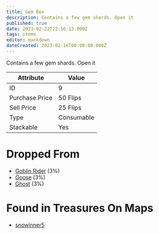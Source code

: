 ```yaml
---
title: Gem Box
description: Contains a few gem shards. Open it
published: true
date: 2023-02-22T22:56:13.000Z
tags: items
editor: markdown
dateCreated: 2023-02-16T00:00:00.000Z
---
```


Contains a few gem shards. Open it

|Attribute|Value|
|-|-|
|ID|9|
|Purchase Price|50 Flips|
|Sell Price|25 Flips|
|Type|Consumable|
|Stackable|Yes|


# Dropped From
 * [Goblin Rider](/monsters/goblin-rider.md) (3%)
 * [Goose](/monsters/goose.md) (3%)
 * [Ghost](/monsters/ghost.md) (3%)

# Found in Treasures On Maps
 * [snowinner5](/maps/snowinner5)